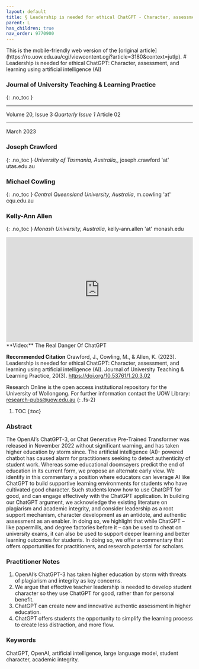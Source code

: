 ```yaml
---
layout: default
title: § Leadership is needed for ethical ChatGPT - Character, assessment, and learning using artificial intelligence (AI)  
parent: L 
has_children: true
nav_order: 9770900
---
```

<style>
.dont-break-out {
  /* These are technically the same, but use both */
  overflow-wrap: break-word;
  word-wrap: break-word;

     -ms-word-break: break-all;
  /* This is the dangerous one in WebKit, as it breaks things wherever */
  word-break: break-all;
  /* Instead use this non-standard one: */
  word-break: break-word;
}

.youtube-container {
    position: relative;
    width: 100%;
    height: 0;
    padding-bottom: 56.25%;
}
.youtube-video {
    position: absolute;
    top: 0;
    left: 0;
    width: 100%;
    height: 100%;
}

</style>

<div class="dont-break-out" markdown="1">
This is the mobile-friendly web version of the [original article](https://ro.uow.edu.au/cgi/viewcontent.cgi?article=3180&context=jutlp).
# Leadership is needed for ethical ChatGPT: Character, assessment, and learning using artificial intelligence (AI) 

### Journal of University Teaching & Learning Practice 
{: .no_toc }

***

Volume 20, Issue 3 *Quarterly Issue 1*
Article 02 

***

March 2023 

### Joseph Crawford 
{: .no_toc }
*University of Tasmania, Australia,*,  joseph.crawford 'at' utas.edu.au  

### Michael Cowling 
{: .no_toc }
*Central Queensland University, Australia*, m.cowling 'at' cqu.edu.au

### Kelly-Ann Allen
{: .no_toc }
*Monash University, Australia*, kelly-ann.allen 'at' monash.edu

<div class="youtube-container">
<iframe width="100%" src="https://www.youtube.com/embed/AAwbvGywdOc" title="YouTube video player" frameborder="0" allow="accelerometer; autoplay; clipboard-write; encrypted-media; gyroscope; picture-in-picture" allowfullscreen class="youtube-video"></iframe>
</div>
**Video:** The Real Danger Of ChatGPT 

**Recommended Citation**
Crawford, J., Cowling, M., & Allen, K. (2023). Leadership is needed for ethical ChatGPT: Character, assessment, and learning using artificial intelligence (AI). Journal of University Teaching & Learning Practice, 20(3). https://doi.org/10.53761/1.20.3.02 

Research Online is the open access institutional repository for the University of Wollongong. For further information contact the UOW Library: research-pubs@uow.edu.au 
{: .fs-2}

1. TOC
{:toc}

### Abstract 
The OpenAI’s ChatGPT-3, or Chat Generative Pre-Trained Transformer was released in November 2022 without significant warning, and has taken higher education by storm since. The artificial intelligence (AI)- powered chatbot has caused alarm for practitioners seeking to detect authenticity of student work.  Whereas some educational doomsayers predict the end of education in its current form, we propose an alternate early view. We identify in this commentary a position where educators can leverage AI like ChatGPT to build supportive learning environments for students who have cultivated good character.  Such students know how to use ChatGPT for good, and can engage effectively with the ChatGPT application. In building our ChatGPT argument, we acknowledge the existing literature on plagiarism and academic integrity, and consider leadership as a root support mechanism, character development as an antidote, and authentic assessment as an enabler. In doing so, we highlight that while ChatGPT – like papermills, and degree factories before it – can be used to cheat on university exams, it can also be used to support deeper learning and better learning outcomes for students. In doing so, we offer a commentary that offers opportunities for practitioners, and research potential for scholars. 
### Practitioner Notes 
1. OpenAI’s ChatGPT-3 has taken higher education by storm with threats of plagiarism and integrity as key concerns.
2. We argue that effective teacher leadership is needed to develop student character so they use ChatGPT for good, rather than for personal benefit.
3. ChatGPT can create new and innovative authentic assessment in higher education.
4. ChatGPT offers students the opportunity to simplify the learning process to create less distraction, and more flow. 

### Keywords 
ChatGPT, OpenAI, artificial intelligence, large language model, student character, academic integrity. 
</div>
